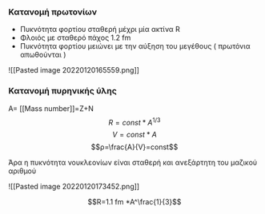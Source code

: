 ### Κατανομή πρωτονίων
- Πυκνότητα φορτίου σταθερή μέχρι μία ακτίνα R 
- Φλοιός με σταθερό πάχος 1.2 fm
- Πυκνότητα φορτίου μειώνει με την αύξηση του μεγέθους ( πρωτόνια απωθούνται )

![[Pasted image 20220120165559.png]]


### Κατανομή πυρηνικής ύλης
Α= [[Mass number]]=Z+N
$$R=const*A^{1/3}$$
$$V=const*A$$
$$ρ=\frac{A}{V}=const$$

Άρα η πυκνότητα νουκλεονίων είναι σταθερή και ανεξάρτητη του μαζικού αριθμού

![[Pasted image 20220120173452.png]]

$$R=1.1 fm *A^\frac{1}{3}$$